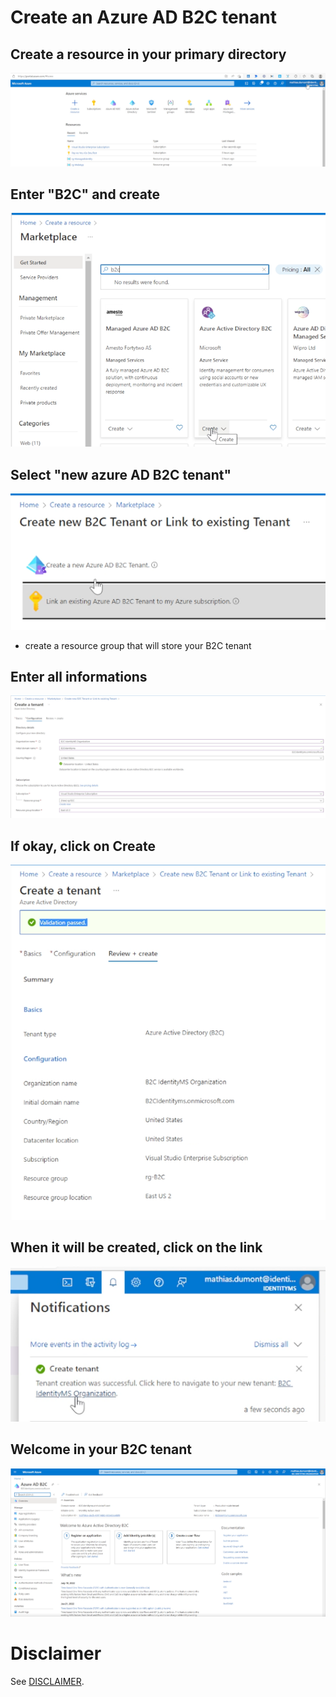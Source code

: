 # Create an Azure AD B2C tenant

## Create a resource in your primary directory

![image](./images/New-Tenant-1.png)

## Enter "B2C" and create

![image](./images/New-Tenant-2.png)

## Select "new azure AD B2C tenant"

![image](./images/New-Tenant-3.png)
* create a resource group that will store your B2C tenant

## Enter all informations

![image](./images/New-Tenant-4.png)


## If okay, click on Create

![image](./images/New-Tenant-5.png)


## When it will be created, click on the link

![image](./images/New-Tenant-6.png)


## Welcome in your B2C tenant 

![image](./images/New-Tenant-7.png)


# Disclaimer
See [DISCLAIMER](./DISCLAIMER.md).